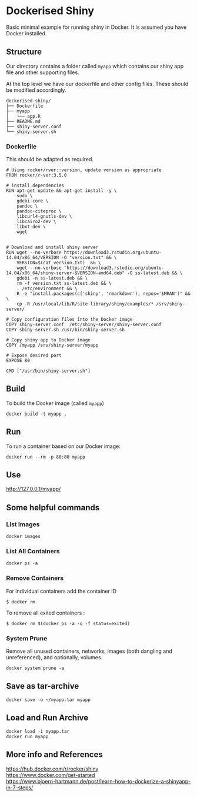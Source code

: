 # Dockerised Shiny

Basic minimal example for running shiny in Docker. It is assumed you have Docker installed. 

## Structure  

Our directory contains a folder called `myapp` which contains our shiny app
file and other supporting files. 

At the top level we have our dockerfile and other config files. These should
be modified accordingly.

```
dockerised-shiny/
├── Dockerfile
├── myapp
│   └── app.R
├── README.md
├── shiny-server.conf
└── shiny-server.sh

```

### Dockerfile   

This should be adapted as required. 

```
# Using rocker/rver::version, update version as appropriate
FROM rocker/r-ver:3.5.0

# install dependencies
RUN apt-get update && apt-get install -y \
    sudo \
    gdebi-core \
    pandoc \
    pandoc-citeproc \
    libcurl4-gnutls-dev \
    libcairo2-dev \
    libxt-dev \
    wget


# Download and install shiny server
RUN wget --no-verbose https://download3.rstudio.org/ubuntu-14.04/x86_64/VERSION -O "version.txt" && \
    VERSION=$(cat version.txt)  && \
    wget --no-verbose "https://download3.rstudio.org/ubuntu-14.04/x86_64/shiny-server-$VERSION-amd64.deb" -O ss-latest.deb && \
    gdebi -n ss-latest.deb && \
    rm -f version.txt ss-latest.deb && \
    . /etc/environment && \
    R -e "install.packages(c('shiny', 'rmarkdown'), repos='$MRAN')" && \
    cp -R /usr/local/lib/R/site-library/shiny/examples/* /srv/shiny-server/

# Copy configuration files into the Docker image
COPY shiny-server.conf  /etc/shiny-server/shiny-server.conf
COPY shiny-server.sh /usr/bin/shiny-server.sh

# Copy shiny app to Docker image
COPY /myapp /srv/shiny-server/myapp

# Expose desired port
EXPOSE 80

CMD ["/usr/bin/shiny-server.sh"] 

```
## Build  
To build the Docker image (called `myapp`)  

```
docker build -t myapp .
```

## Run  
To run a container based on our Docker image:  

```
docker run --rm -p 80:80 myapp
```

## Use  

http://127.0.0.1/myapp/


## Some helpful commands

### List Images  

```
docker images 
```

### List All Containers

```
docker ps -a
```
### Remove Containers  

For individual containers add the container ID
```
$ docker rm
```  
To remove all exited containers :  

```
$ docker rm $(docker ps -a -q -f status=exited)
```

### System Prune

Remove all unused containers, networks, images (both dangling and unreferenced), and optionally, volumes.  

```
docker system prune -a
```  

## Save as tar-archive  

```
docker save -o ~/myapp.tar myapp
``` 

## Load and Run Archive  

```
docker load -i myapp.tar
docker run myapp
```

## More info and References
https://hub.docker.com/r/rocker/shiny    
https://www.docker.com/get-started  
https://www.bjoern-hartmann.de/post/learn-how-to-dockerize-a-shinyapp-in-7-steps/
